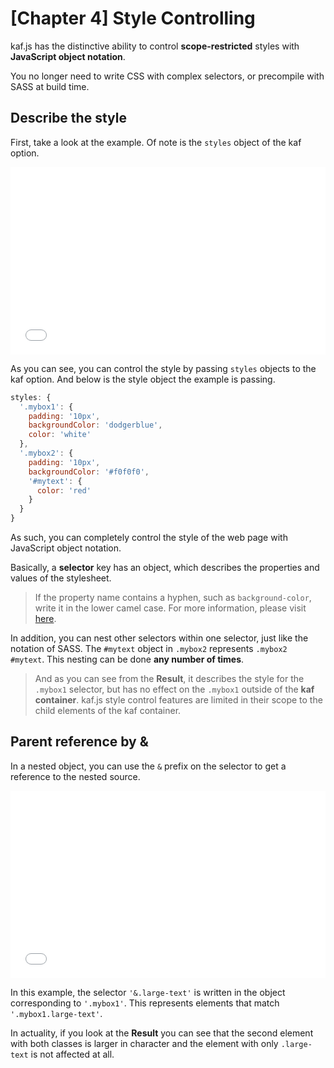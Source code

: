# [Chapter 4] Style Controlling

kaf.js has the distinctive ability to control **scope-restricted** styles with **JavaScript object notation**.

You no longer need to write CSS with complex selectors, or precompile with SASS at build time.

## Describe the style

First, take a look at the example. Of note is the `styles` object of the kaf option.

<iframe width="100%" height="300" src="//jsfiddle.net/mtsgi/nedg1ukv/7/embedded/js,html,result/" allowfullscreen="allowfullscreen" allowpaymentrequest frameborder="0"></iframe>

As you can see, you can control the style by passing `styles` objects to the kaf option. And below is the style object the example is passing.

```js
styles: {
  '.mybox1': {
    padding: '10px',
    backgroundColor: 'dodgerblue',
    color: 'white'
  },
  '.mybox2': {
    padding: '10px',
    backgroundColor: '#f0f0f0',
    '#mytext': {
      color: 'red'
    }
  }
}
```

As such, you can completely control the style of the web page with JavaScript object notation.

Basically, a **selector** key has an object, which describes the properties and values of the stylesheet.

> If the property name contains a hyphen, such as `background-color`, write it in the lower camel case. For more information, please visit [here](https://developer.mozilla.org/en-US/docs/Web/CSS/CSS_Properties_Reference).

In addition, you can nest other selectors within one selector, just like the notation of SASS. The `#mytext` object in `.mybox2` represents `.mybox2 #mytext`. This nesting can be done **any number of times**.

> And as you can see from the **Result**, it describes the style for the `.mybox1` selector, but has no effect on the `.mybox1` outside of the **kaf container**. kaf.js style control features are limited in their scope to the child elements of the kaf container.

## Parent reference by &

In a nested object, you can use the `&` prefix on the selector to get a reference to the nested source.

<iframe width="100%" height="300" src="//jsfiddle.net/mtsgi/rsa1vnek/6/embedded/js,html,result/" allowfullscreen="allowfullscreen" allowpaymentrequest frameborder="0"></iframe>

In this example, the selector `'&.large-text'` is written in the object corresponding to `'.mybox1'`. This represents elements that match `'.mybox1.large-text'`.

In actuality, if you look at the **Result** you can see that the second element with both classes is larger in character and the element with only `.large-text` is not affected at all.

